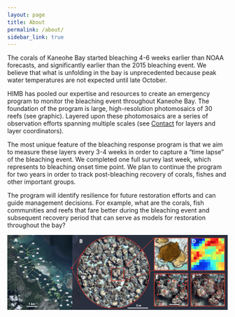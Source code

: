 ```yaml
---
layout: page
title: About
permalink: /about/
sidebar_link: true
---
```


The corals of Kaneohe Bay started bleaching 4-6 weeks earlier than NOAA forecasts, and significantly earlier than the 2015 bleaching event. We believe that what is unfolding in the bay is unprecedented because peak water temperatures are not expected until late October. 

HIMB has pooled our expertise and resources to create an emergency program to monitor the bleaching event throughout Kaneohe Bay. The foundation of the program is large, high-resolution photomosaics of 30 reefs (see graphic). Layered upon these photomosaics are a series of observation efforts spanning multiple scales (see [Contact](/contact) for layers and layer coordinators).

The most unique feature of the bleaching response program is that we aim to measure these layers every 3-4 weeks in order to capture a “time lapse” of the bleaching event. We completed one full survey last week, which represents to bleaching onset time point. We plan to continue the program for two years in order to track post-bleaching recovery of corals, fishes and other important groups.

The program will identify resilience for future restoration efforts and can guide management decisions. For example, what are the corals, fish communities and reefs that fare better during the bleaching event and subsequent recovery period that can serve as models for restoration throughout the bay?



![maps](/assets/maps.png)

